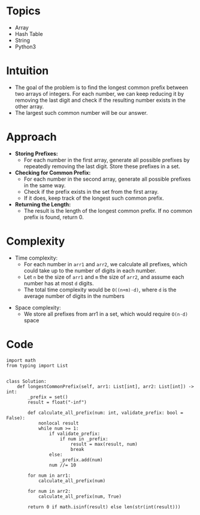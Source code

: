 # Topics
- Array
- Hash Table
- String
- Python3

# Intuition
- The goal of the problem is to find the longest common prefix between two arrays of integers. For each number, we can keep reducing it by removing the last digit and check if the resulting number exists in the other array.
- The largest such common number will be our answer.
<!-- Describe your first thoughts on how to solve this problem. -->

# Approach
- **Storing Prefixes:**
  - For each number in the first array, generate all possible prefixes by repeatedly removing the last digit. Store these prefixes in a set.
- **Checking for Common Prefix:**
  - For each number in the second array, generate all possible prefixes in the same way.
  - Check if the prefix exists in the set from the first array.
  - If it does, keep track of the longest such common prefix.
- **Returning the Length:**
  - The result is the length of the longest common prefix. If no common prefix is found, return 0.

<!-- Describe your approach to solving the problem. -->

# Complexity
- Time complexity:
  - For each number in `arr1` and `arr2`, we calculate all prefixes, which could take up to the number of digits in each number.
  - Let `n` be the size of `arr1` and `m` the size of `arr2`, and assume each number has at most `d` digits.
  - The total time complexity would be `O((n+m)⋅d)`, where `d` is the average number of digits in the numbers
<!-- Add your time complexity here, e.g. $$O(n)$$ -->

- Space complexity:
  - We store all prefixes from arr1 in a set, which would require `O(n⋅d)` space 
<!-- Add your space complexity here, e.g. $$O(n)$$ -->

# Code
```python3 []
import math
from typing import List


class Solution:
    def longestCommonPrefix(self, arr1: List[int], arr2: List[int]) -> int:
        _prefix = set()
        result = float("-inf")

        def calculate_all_prefix(num: int, validate_prefix: bool = False):
            nonlocal result
            while num >= 1:
                if validate_prefix:
                    if num in _prefix:
                        result = max(result, num)
                        break
                else:
                    _prefix.add(num)
                num //= 10

        for num in arr1:
            calculate_all_prefix(num)

        for num in arr2:
            calculate_all_prefix(num, True)

        return 0 if math.isinf(result) else len(str(int(result)))
```